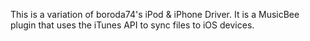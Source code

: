 This is a variation of boroda74's iPod & iPhone Driver. It is a MusicBee plugin that uses the iTunes API to sync files to iOS devices.